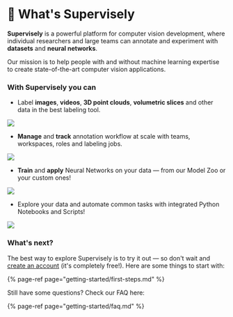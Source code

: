 # 🤖 What's Supervisely

**Supervisely** is a powerful platform for computer vision development, where individual researchers and large teams can annotate and experiment with **datasets** and **neural networks**.

Our mission is to help people with and without machine learning expertise to create state-of-the-art computer vision applications.

### With Supervisely you can

* Label **images**, **videos**, **3D point clouds**, **volumetric slices** and other data in the best labeling tool.

![](assets/labeling-ui.jpg)

* **Manage** and **track** annotation workflow at scale with teams, workspaces, roles and labeling jobs.

![](assets/jobs-ui.jpg)

* **Train** and **apply** Neural Networks on your data — from our Model Zoo or your custom ones!

![](assets/neural-networks-ui.jpg)

* Explore your data and automate common tasks with integrated Python Notebooks and Scripts!

![](assets/notebooks-ui.jpg)


### What's next?

The best way to explore Supervisely is to try it out — so don't wait and [create an account](https://app.supervisely.com/signup) \(it's completely free!\). Here are some things to start with:

{% page-ref page="getting-started/first-steps.md" %}

Still have some questions? Check our FAQ here:

{% page-ref page="getting-started/faq.md" %}
